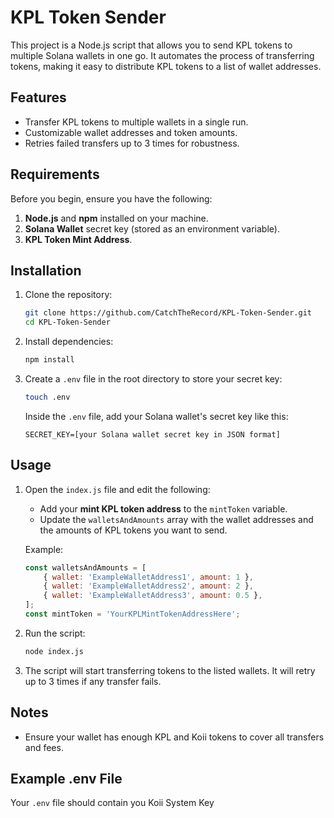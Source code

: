 # KPL Token Sender

This project is a Node.js script that allows you to send KPL tokens to multiple Solana wallets in one go. It automates the process of transferring tokens, making it easy to distribute KPL tokens to a list of wallet addresses.

## Features

- Transfer KPL tokens to multiple wallets in a single run.
- Customizable wallet addresses and token amounts.
- Retries failed transfers up to 3 times for robustness.

## Requirements

Before you begin, ensure you have the following:

1. **Node.js** and **npm** installed on your machine.
2. **Solana Wallet** secret key (stored as an environment variable).
3. **KPL Token Mint Address**.

## Installation

1. Clone the repository:

    ```bash
    git clone https://github.com/CatchTheRecord/KPL-Token-Sender.git
    cd KPL-Token-Sender
    ```

2. Install dependencies:

    ```bash
    npm install
    ```

3. Create a `.env` file in the root directory to store your secret key:

    ```bash
    touch .env
    ```

    Inside the `.env` file, add your Solana wallet's secret key like this:

    ```
    SECRET_KEY=[your Solana wallet secret key in JSON format]
    ```

## Usage

1. Open the `index.js` file and edit the following:
    - Add your **mint KPL token address** to the `mintToken` variable.
    - Update the `walletsAndAmounts` array with the wallet addresses and the amounts of KPL tokens you want to send.

    Example:

    ```javascript
    const walletsAndAmounts = [
        { wallet: 'ExampleWalletAddress1', amount: 1 },
        { wallet: 'ExampleWalletAddress2', amount: 2 },
        { wallet: 'ExampleWalletAddress3', amount: 0.5 },
    ];
    const mintToken = 'YourKPLMintTokenAddressHere';
    ```

2. Run the script:

    ```bash
    node index.js
    ```

3. The script will start transferring tokens to the listed wallets. It will retry up to 3 times if any transfer fails.

## Notes

- Ensure your wallet has enough KPL and Koii tokens to cover all transfers and fees.

## Example .env File

Your `.env` file should contain you Koii System Key 
